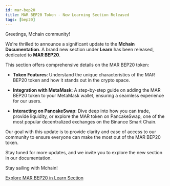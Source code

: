 ```yaml
---
id: mar-bep20
title: MAR BEP20 Token - New Learning Section Released
tags: [bep20]
---
```


Greetings, Mchain community!

We're thrilled to announce a significant update to the **Mchain Documentation**. A brand new section under **Learn** has been released, dedicated to **MAR BEP20**.

This section offers comprehensive details on the MAR BEP20 token:

- **Token Features**: Understand the unique characteristics of the MAR BEP20 token and how it stands out in the crypto space.
  
- **Integration with MetaMask**: A step-by-step guide on adding the MAR BEP20 token to your MetaMask wallet, ensuring a seamless experience for our users.

- **Interacting on PancakeSwap**: Dive deep into how you can trade, provide liquidity, or explore the MAR token on PancakeSwap, one of the most popular decentralized exchanges on the Binance Smart Chain.

Our goal with this update is to provide clarity and ease of access to our community to ensure everyone can make the most out of the MAR BEP20 token.

Stay tuned for more updates, and we invite you to explore the new section in our documentation.

Stay sailing with Mchain!

[Explore MAR BEP20 in Learn Section](/docs/category/mar-bep20) 
